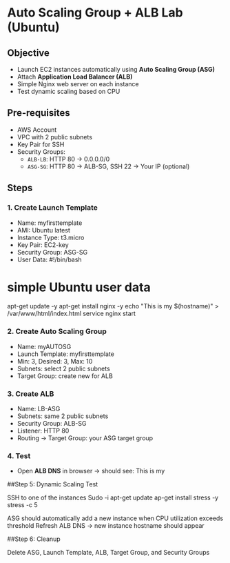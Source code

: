 # Auto Scaling Group + ALB Lab (Ubuntu)

## Objective
- Launch EC2 instances automatically using **Auto Scaling Group (ASG)**
- Attach **Application Load Balancer (ALB)**
- Simple Nginx web server on each instance
- Test dynamic scaling based on CPU

## Pre-requisites
- AWS Account
- VPC with 2 public subnets
- Key Pair for SSH
- Security Groups:
  - `ALB-LB`: HTTP 80 → 0.0.0.0/0
  - `ASG-SG`: HTTP 80 → ALB-SG, SSH 22 → Your IP (optional) 

## Steps

### 1. Create Launch Template
- Name: myfirsttemplate
- AMI: Ubuntu latest
- Instance Type: t3.micro
- Key Pair: EC2-key
- Security Group: ASG-SG
- User Data: 
#!/bin/bash
# simple Ubuntu user data
apt-get update -y
apt-get install nginx -y
echo "This is my $(hostname)" > /var/www/html/index.html
service nginx start


### 2. Create Auto Scaling Group
- Name: myAUTOSG
- Launch Template: myfirsttemplate
- Min: 3, Desired: 3, Max: 10
- Subnets: select 2 public subnets
- Target Group: create new for ALB

### 3. Create ALB
- Name: LB-ASG
- Subnets: same 2 public subnets
- Security Group: ALB-SG
- Listener: HTTP 80
- Routing → Target Group: your ASG target group

### 4. Test
- Open **ALB DNS** in browser → should see:
This is my <instance-hostname>

##Step 5: Dynamic Scaling Test

SSH to one of the instances
Sudo -i
apt-get update
ap-get install stress -y
stress -c 5

ASG should automatically add a new instance when CPU utilization exceeds threshold
Refresh ALB DNS → new instance hostname should appear

##Step 6: Cleanup

Delete ASG, Launch Template, ALB, Target Group, and Security Groups
